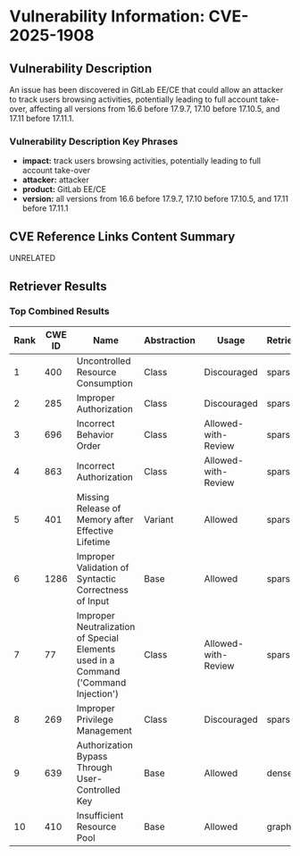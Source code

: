 # Vulnerability Information: CVE-2025-1908

## Vulnerability Description
An issue has been discovered in GitLab EE/CE that could allow an attacker to track users browsing activities, potentially leading to full account take-over, affecting all versions from 16.6 before 17.9.7, 17.10 before 17.10.5, and 17.11 before 17.11.1.

### Vulnerability Description Key Phrases
- **impact:** track users browsing activities, potentially leading to full account take-over
- **attacker:** attacker
- **product:** GitLab EE/CE
- **version:** all versions from 16.6 before 17.9.7, 17.10 before 17.10.5, and 17.11 before 17.11.1

## CVE Reference Links Content Summary
UNRELATED

## Retriever Results

### Top Combined Results

| Rank | CWE ID | Name | Abstraction | Usage  | Retrievers | Individual Scores |
|------|--------|------|-------------|-------|------------|-------------------|
| 1 | 400 | Uncontrolled Resource Consumption | Class | Discouraged | sparse | 0.098 |
| 2 | 285 | Improper Authorization | Class | Discouraged | sparse | 0.091 |
| 3 | 696 | Incorrect Behavior Order | Class | Allowed-with-Review | sparse | 0.090 |
| 4 | 863 | Incorrect Authorization | Class | Allowed-with-Review | sparse | 0.089 |
| 5 | 401 | Missing Release of Memory after Effective Lifetime | Variant | Allowed | sparse | 0.086 |
| 6 | 1286 | Improper Validation of Syntactic Correctness of Input | Base | Allowed | sparse | 0.085 |
| 7 | 77 | Improper Neutralization of Special Elements used in a Command ('Command Injection') | Class | Allowed-with-Review | sparse | 0.085 |
| 8 | 269 | Improper Privilege Management | Class | Discouraged | sparse | 0.085 |
| 9 | 639 | Authorization Bypass Through User-Controlled Key | Base | Allowed | dense | 0.558 |
| 10 | 410 | Insufficient Resource Pool | Base | Allowed | graph | 0.002 |

